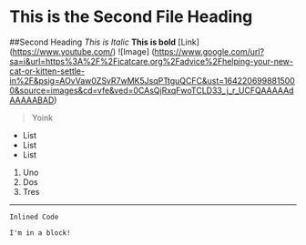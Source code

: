 # This is the Second File Heading
##Second Heading
*This is Italic*
**This is bold**
[Link] (https://www.youtube.com/)
![Image] (https://www.google.com/url?sa=i&url=https%3A%2F%2Ficatcare.org%2Fadvice%2Fhelping-your-new-cat-or-kitten-settle-in%2F&psig=AOvVaw0ZSvR7wMK5JsqPTtguQCFC&ust=1642206998815000&source=images&cd=vfe&ved=0CAsQjRxqFwoTCLD33_j_r_UCFQAAAAAdAAAAABAD)
> Yoink

- List
- List
- List

1. Uno
2. Dos
3. Tres

---

`Inlined Code`

```
I'm in a block!
```
